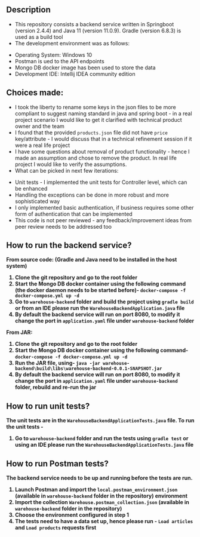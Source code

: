 ## Description
* This repository consists a backend service written in Springboot (version 2.4.4) and Java 11 (version 11.0.9). Gradle (version 6.8.3) is used as a build tool
* The development environment was as follows:
- Operating System: Windows 10
- Postman is ued to the API endpoints 
- Mongo DB docker image has been used to store the data 
- Development IDE: Intellij IDEA community edition

## Choices made:
* I took the liberty to rename some keys in the json files to be more compliant to suggest naming standard in java and spring boot - in a real project scenario I would like to get it clarified with technical product owner and the team
* I found that the provided `products.json` file did not have `price` key/attribute - I would discuss that in a technical refinement session if it were a real life project
* I have some questions about removal of product functionality - hence I made an assumption and chose to remove the product. In real life project I would like to verify the assumptions.
* What can be picked in next few iterations:
- Unit tests - I implemented the unit tests for Controller level, which can be enhanced
- Handling the exceptions can be done in more robust and more sophisticated way
- I only implemented basic authentication, if business requires some other form of authentication that can be implemented
- This code is not peer reviewed - any feedback/improvement ideas from peer review needs to be addressed too

## How to run the backend service?
<b>From source code:<b> (Gradle and Java need to be installed in the host system)
1. Clone the git repository and go to the root folder
2. Start the Mongo DB docker container using the following command (the docker daemon needs to be started before)-
`docker-compose -f docker-compose.yml up -d`
3. Go to `warehouse-backend` folder and build the project using
`gradle build` or from an IDE please run the `WarehouseBackendApplication.java` file
4. By default the backend service will run on port 8080, to modify it change the port in `application.yaml` file under `warehouse-backend` folder   

<b>From JAR:<b>
1. Clone the git repository and go to the root folder
2. Start the Mongo DB docker container using the following command-
`docker-compose -f docker-compose.yml up -d`
3. Run the JAR file, using-
`java -jar warehouse-backend\build\libs\warehouse-backend-0.0.1-SNAPSHOT.jar`
4. By default the backend service will run on port 8080, to modify it change the port in `application.yaml` file under `warehouse-backend` folder, rebuild and re-run the jar

## How to run unit tests?
The unit tests are in the `WarehouseBackendApplicationTests.java` file. To run the unit tests -
1. Go to `warehouse-backend` folder and run the tests using
`gradle test` or using an IDE please run the `WarehouseBackendApplicationTests.java` file

## How to run Postman tests?
The backend service needs to be up and running before the tests are run.
1. Launch Postman and import the `local.postman_environment.json` (available in `warehouse-backend` folder in the repository) environment
2. Import the collection `Warehouse.postman_collection.json` (available in `warehouse-backend` folder in the repository)
3. Choose the environment configured in step 1
4. The tests need to have a data set up, hence please run -
`Load articles` and `Load products` requests first
